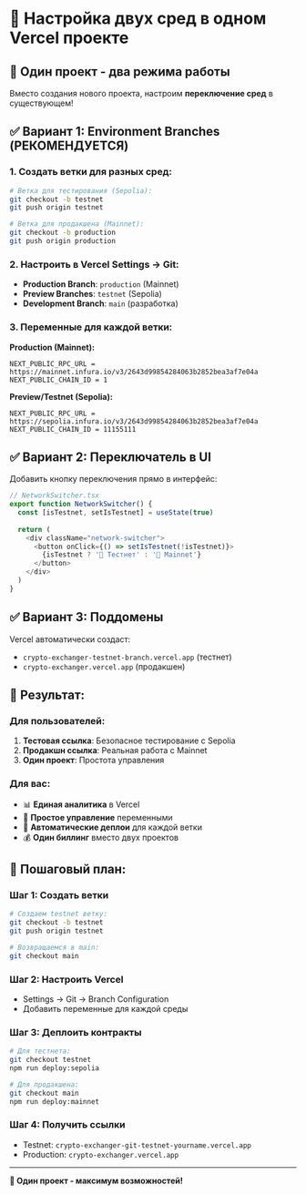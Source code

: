 # 🚀 Настройка двух сред в одном Vercel проекте

## 🎯 Один проект - два режима работы

Вместо создания нового проекта, настроим **переключение сред** в существующем!

## ✅ Вариант 1: Environment Branches (РЕКОМЕНДУЕТСЯ)

### 1. Создать ветки для разных сред:
```bash
# Ветка для тестирования (Sepolia):
git checkout -b testnet
git push origin testnet

# Ветка для продакшена (Mainnet):
git checkout -b production  
git push origin production
```

### 2. Настроить в Vercel Settings → Git:
- **Production Branch**: `production` (Mainnet)
- **Preview Branches**: `testnet` (Sepolia)
- **Development Branch**: `main` (разработка)

### 3. Переменные для каждой ветки:
**Production (Mainnet):**
```
NEXT_PUBLIC_RPC_URL = https://mainnet.infura.io/v3/2643d99854284063b2852bea3af7e04a
NEXT_PUBLIC_CHAIN_ID = 1
```

**Preview/Testnet (Sepolia):**
```
NEXT_PUBLIC_RPC_URL = https://sepolia.infura.io/v3/2643d99854284063b2852bea3af7e04a
NEXT_PUBLIC_CHAIN_ID = 11155111
```

## ✅ Вариант 2: Переключатель в UI

Добавить кнопку переключения прямо в интерфейс:

```typescript
// NetworkSwitcher.tsx
export function NetworkSwitcher() {
  const [isTestnet, setIsTestnet] = useState(true)
  
  return (
    <div className="network-switcher">
      <button onClick={() => setIsTestnet(!isTestnet)}>
        {isTestnet ? '🧪 Тестнет' : '🔴 Mainnet'}
      </button>
    </div>
  )
}
```

## ✅ Вариант 3: Поддомены

Vercel автоматически создаст:
- `crypto-exchanger-testnet-branch.vercel.app` (тестнет)
- `crypto-exchanger.vercel.app` (продакшен)

## 🎯 Результат:

### Для пользователей:
1. **Тестовая ссылка**: Безопасное тестирование с Sepolia
2. **Продакшн ссылка**: Реальная работа с Mainnet
3. **Один проект**: Простота управления

### Для вас:
- 📊 **Единая аналитика** в Vercel
- 🔧 **Простое управление** переменными
- 🚀 **Автоматические деплои** для каждой ветки
- 💰 **Один биллинг** вместо двух проектов

## 🚀 Пошаговый план:

### Шаг 1: Создать ветки
```bash
# Создаем testnet ветку:
git checkout -b testnet
git push origin testnet

# Возвращаемся в main:
git checkout main
```

### Шаг 2: Настроить Vercel
- Settings → Git → Branch Configuration
- Добавить переменные для каждой среды

### Шаг 3: Деплоить контракты
```bash
# Для тестнета:
git checkout testnet
npm run deploy:sepolia

# Для продакшена:
git checkout main  
npm run deploy:mainnet
```

### Шаг 4: Получить ссылки
- Testnet: `crypto-exchanger-git-testnet-yourname.vercel.app`
- Production: `crypto-exchanger.vercel.app`

---
**🎉 Один проект - максимум возможностей!**
